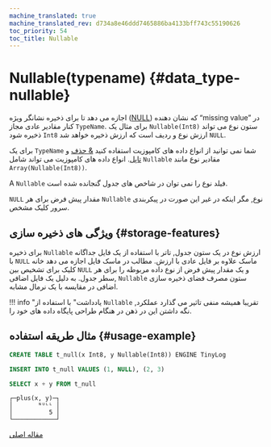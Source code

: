 ```yaml
---
machine_translated: true
machine_translated_rev: d734a8e46ddd7465886ba4133bff743c55190626
toc_priority: 54
toc_title: Nullable
---
```


# Nullable(typename) {#data_type-nullable}

اجازه می دهد تا برای ذخیره نشانگر ویژه ([NULL](../../sql-reference/syntax.md)) که نشان دهنده “missing value” در کنار مقادیر عادی مجاز `TypeName`. برای مثال یک `Nullable(Int8)` ستون نوع می تواند ذخیره شود `Int8` ارزش نوع و ردیف است که ارزش ذخیره خواهد شد `NULL`.

برای یک `TypeName` شما نمی توانید از انواع داده های کامپوزیت استفاده کنید [& حذف](array.md) و [تاپل](tuple.md). انواع داده های کامپوزیت می تواند شامل `Nullable` مقادیر نوع مانند `Array(Nullable(Int8))`.

A `Nullable` فیلد نوع را نمی توان در شاخص های جدول گنجانده شده است.

`NULL` مقدار پیش فرض برای هر `Nullable` نوع, مگر اینکه در غیر این صورت در پیکربندی سرور کلیک مشخص.

## ویژگی های ذخیره سازی {#storage-features}

برای ذخیره `Nullable` ارزش نوع در یک ستون جدول, تاتر با استفاده از یک فایل جداگانه با `NULL` ماسک علاوه بر فایل عادی با ارزش. مطالب در ماسک فایل اجازه می دهد خانه کلیک برای تشخیص بین `NULL` و یک مقدار پیش فرض از نوع داده مربوطه را برای هر سطر جدول. به دلیل یک فایل اضافی, `Nullable` ستون مصرف فضای ذخیره سازی اضافی در مقایسه با یک نرمال مشابه.

!!! info "یادداشت"
    با استفاده از `Nullable` تقریبا همیشه منفی تاثیر می گذارد عملکرد, نگه داشتن این در ذهن در هنگام طراحی پایگاه داده های خود را.

## مثال طریقه استفاده {#usage-example}

``` sql
CREATE TABLE t_null(x Int8, y Nullable(Int8)) ENGINE TinyLog
```

``` sql
INSERT INTO t_null VALUES (1, NULL), (2, 3)
```

``` sql
SELECT x + y FROM t_null
```

``` text
┌─plus(x, y)─┐
│       ᴺᵁᴸᴸ │
│          5 │
└────────────┘
```

[مقاله اصلی](https://clickhouse.tech/docs/en/data_types/nullable/) <!--hide-->
